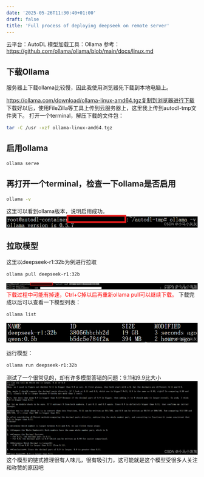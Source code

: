 ```yaml
---
date: '2025-05-26T11:30:40+01:00'
draft: false
title: 'Full process of deploying deepseek on remote server'
---
```

云平台：AutoDL
模型加载工具：Ollama
参考：https://github.com/ollama/ollama/blob/main/docs/linux.md

## 下载Ollama
服务器上下载ollama比较慢，因此我使用浏览器先下载到本地电脑上。

https://ollama.com/download/ollama-linux-amd64.tgz复制到浏览器进行下载
下载好以后，使用FileZilla等工具上传到云服务器上，这里我上传到autodl-tmp文件夹下。
打开一个terminal，解压下载的文件包：
```bash
tar -C /usr -xzf ollama-linux-amd64.tgz
```
## 启用ollama
```bash
ollama serve
```
## 再打开一个terminal，检查一下ollama是否启用
```bash
ollama -v
```
这里可以看到ollama版本，说明启用成功。
![版本查看](image.png)
## 拉取模型
这里以deepseek-r1:32b为例进行拉取
```bash
ollama pull deepseek-r1:32b
```
![拉取模型](image-1.png)
<font color='red'>下载过程中可能有掉速，Ctrl+C掉以后再重新ollama pull可以继续下载。</font>
下载完成以后可以查看一下模型列表：
```bash
ollama list
```
![模型列表](image-3.png)

运行模型：
```bash
ollama run deepseek-r1:32b
```
测试了一个很常见的，却有许多模型答错的问题：9.11和9.9比大小
![问题测试](image-4.png)
这个模型的链式推理很有人味儿，很有吸引力，这可能就是这个模型受很多人关注和称赞的原因吧